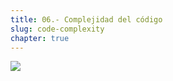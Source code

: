 ```yaml
---
title: 06.- Complejidad del código
slug: code-complexity
chapter: true
---
```


![](/images/qap/code-quality-metrics/018.png)
